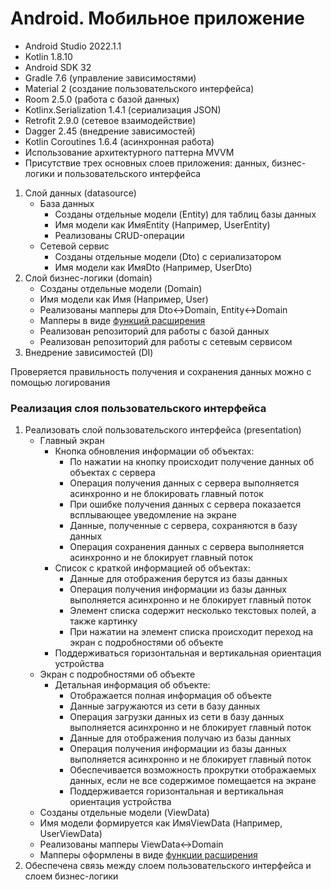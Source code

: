 # Android. Мобильное приложение

  - Android Studio 2022.1.1
  - Kotlin 1.8.10
  - Android SDK 32
  - Gradle 7.6 (управление зависимостями)
  - Material 2 (создание пользовательского интерфейса)
  - Room 2.5.0 (работа с базой данных)
  - Kotlinx.Serialization 1.4.1 (сериализация JSON)
  - Retrofit 2.9.0 (сетевое взаимодействие)
  - Dagger 2.45 (внедрение зависимостей)
  - Kotlin Coroutines 1.6.4 (асинхронная работа)
  - Использование архитектурного паттерна MVVM
  - Присутствие трех основных слоев приложения: данных, бизнес-логики и пользовательского интерфейса

1. Слой данных (datasource)
   - База данных
      - Созданы отдельные модели (Entity) для таблиц базы данных
      - Имя модели как ИмяEntity (Например, UserEntity)
      - Реализованы CRUD-операции
   - Сетевой сервис
      - Созданы отдельные модели (Dto) с сериализатором
      - Имя модели как ИмяDto (Например, UserDto)
2. Слой бизнес-логики (domain)
   - Созданы отдельные модели (Domain)
   - Имя модели как Имя (Например, User)
   - Реализованы мапперы для Dto<->Domain, Entity<->Domain
   - Мапперы в виде [функций расширения](https://kotlinlang.org/docs/extensions.html)
   - Реализован репозиторий для работы с базой данных
   - Реализован репозиторий для работы с сетевым сервисом
3. Внедрение зависимостей (DI)

Проверяется правильность получения и сохранения данных можно с помощью логирования

### Реализация слоя пользовательского интерфейса

1. Реализовать слой пользовательского интерфейса (presentation)
   - Главный экран
      - Кнопка обновления информации об объектах:
         - По нажатии на кнопку происходит получение данных об объектах с сервера
         - Операция получения данных с сервера выполняется асинхронно и не блокировать главный поток
         - При ошибке получения данных с сервера показается всплывающее уведомление на экране
         - Данные, полученные с сервера, сохраняются в базу данных
         - Операция сохранения данных с сервера выполняется асинхронно и не блокирует главный поток
      - Список с краткой информацией об объектах:
         - Данные для отображения берутся из базы данных
         - Операция получения информации из базы данных выполняется асинхронно и не блокирует главный поток
         - Элемент списка содержит несколько текстовых полей, а также картинку
         - При нажатии на элемент списка происходит переход на экран с подробностями об объекте
      - Поддерживаться горизонтальная и вертикальная ориентация устройства
   - Экран с подробностями об объекте
      - Детальная информация об объекте:
         - Отображается полная информация об объекте
         - Данные загружаются из сети в базу данных
         - Операция загрузки данных из сети в базу данных выполняется асинхронно и не блокирует главный поток
         - Данные для отображения получаю из базы данных
         - Операция получения информации из базы данных выполняется асинхронно и не блокирует главный поток
         - Обеспечивается возможность прокрутки отображаемых данных, если не все содержимое помещается на экране
         - Поддерживается горизонтальная и вертикальная ориентация устройства
   - Созданы отдельные модели (ViewData)
   - Имя модели формируется как ИмяViewData (Например, UserViewData)
   - Реализованы мапперы ViewData<->Domain
   - Мапперы оформлены в виде [функции расширения](https://kotlinlang.org/docs/extensions.html)
2. Обеспечена связь между слоем пользовательского интерфейса и слоем бизнес-логики

